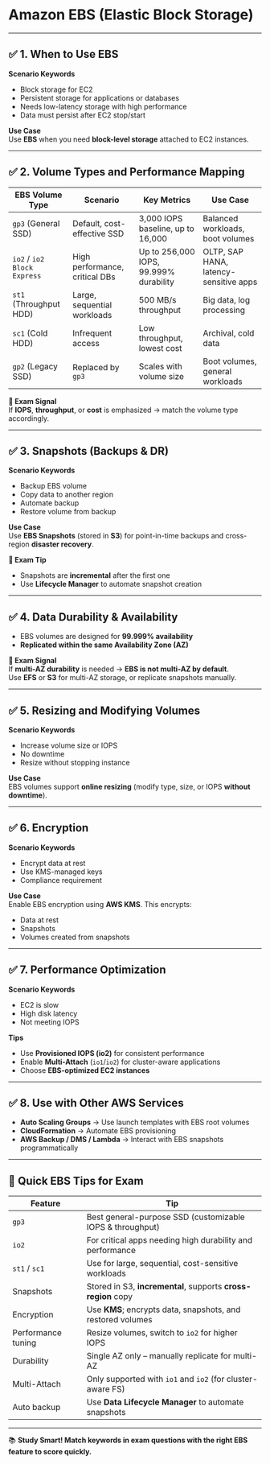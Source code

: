 # Amazon EBS (Elastic Block Storage)

---

## ✅ 1. When to Use EBS

**Scenario Keywords**  
- Block storage for EC2  
- Persistent storage for applications or databases  
- Needs low-latency storage with high performance  
- Data must persist after EC2 stop/start  

**Use Case**  
Use **EBS** when you need **block-level storage** attached to EC2 instances.

---

## ✅ 2. Volume Types and Performance Mapping

| EBS Volume Type      | Scenario                      | Key Metrics                          | Use Case                                  |
|----------------------|-------------------------------|---------------------------------------|--------------------------------------------|
| `gp3` (General SSD)  | Default, cost-effective SSD   | 3,000 IOPS baseline, up to 16,000     | Balanced workloads, boot volumes           |
| `io2` / `io2 Block Express` | High performance, critical DBs | Up to 256,000 IOPS, 99.999% durability | OLTP, SAP HANA, latency-sensitive apps     |
| `st1` (Throughput HDD) | Large, sequential workloads | 500 MB/s throughput                   | Big data, log processing                   |
| `sc1` (Cold HDD)     | Infrequent access             | Low throughput, lowest cost           | Archival, cold data                        |
| `gp2` (Legacy SSD)   | Replaced by `gp3`             | Scales with volume size               | Boot volumes, general workloads            |

**📌 Exam Signal**  
If **IOPS**, **throughput**, or **cost** is emphasized → match the volume type accordingly.

---

## ✅ 3. Snapshots (Backups & DR)

**Scenario Keywords**  
- Backup EBS volume  
- Copy data to another region  
- Automate backup  
- Restore volume from backup  

**Use Case**  
Use **EBS Snapshots** (stored in **S3**) for point-in-time backups and cross-region **disaster recovery**.

**📝 Exam Tip**  
- Snapshots are **incremental** after the first one  
- Use **Lifecycle Manager** to automate snapshot creation

---

## ✅ 4. Data Durability & Availability

- EBS volumes are designed for **99.999% availability**
- **Replicated within the same Availability Zone (AZ)**

**📌 Exam Signal**  
If **multi-AZ durability** is needed → **EBS is not multi-AZ by default**.  
Use **EFS** or **S3** for multi-AZ storage, or replicate snapshots manually.

---

## ✅ 5. Resizing and Modifying Volumes

**Scenario Keywords**  
- Increase volume size or IOPS  
- No downtime  
- Resize without stopping instance  

**Use Case**  
EBS volumes support **online resizing** (modify type, size, or IOPS **without downtime**).

---

## ✅ 6. Encryption

**Scenario Keywords**  
- Encrypt data at rest  
- Use KMS-managed keys  
- Compliance requirement  

**Use Case**  
Enable EBS encryption using **AWS KMS**. This encrypts:  
- Data at rest  
- Snapshots  
- Volumes created from snapshots

---

## ✅ 7. Performance Optimization

**Scenario Keywords**  
- EC2 is slow  
- High disk latency  
- Not meeting IOPS  

**Tips**
- Use **Provisioned IOPS (io2)** for consistent performance  
- Enable **Multi-Attach** (`io1`/`io2`) for cluster-aware applications  
- Choose **EBS-optimized EC2 instances**

---

## ✅ 8. Use with Other AWS Services

- **Auto Scaling Groups** → Use launch templates with EBS root volumes  
- **CloudFormation** → Automate EBS provisioning  
- **AWS Backup / DMS / Lambda** → Interact with EBS snapshots programmatically

---

## 🧠 Quick EBS Tips for Exam

| Feature             | Tip                                                                 |
|---------------------|----------------------------------------------------------------------|
| `gp3`               | Best general-purpose SSD (customizable IOPS & throughput)            |
| `io2`               | For critical apps needing high durability and performance            |
| `st1` / `sc1`       | Use for large, sequential, cost-sensitive workloads                  |
| Snapshots           | Stored in S3, **incremental**, supports **cross-region** copy       |
| Encryption          | Use **KMS**; encrypts data, snapshots, and restored volumes          |
| Performance tuning  | Resize volumes, switch to `io2` for higher IOPS                      |
| Durability          | Single AZ only – manually replicate for multi-AZ                     |
| Multi-Attach        | Only supported with `io1` and `io2` (for cluster-aware FS)           |
| Auto backup         | Use **Data Lifecycle Manager** to automate snapshots                 |

---

📚 **Study Smart! Match keywords in exam questions with the right EBS feature to score quickly.**

